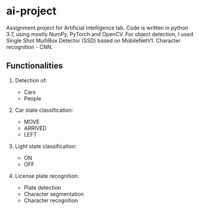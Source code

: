 # ai-project

Assignment project for Artificial Intelligence lab.
Code is written in python 3.7, using mostly NumPy, PyTorch and OpenCV.
For object detection, I used Single Shot MultiBox Detector (SSD) based on MobileNetV1. Character recognition - CNN.

## Functionalities

1. Detection of:

    * Cars
    * People 
    
2. Car state classification:
  
    * MOVE
    * ARRIVED
    * LEFT
    
3. Light state classification:
    
    * ON
    * OFF

3. License plate recognition:
    
    * Plate detection
    * Character segmentation
    * Character recognition
    
